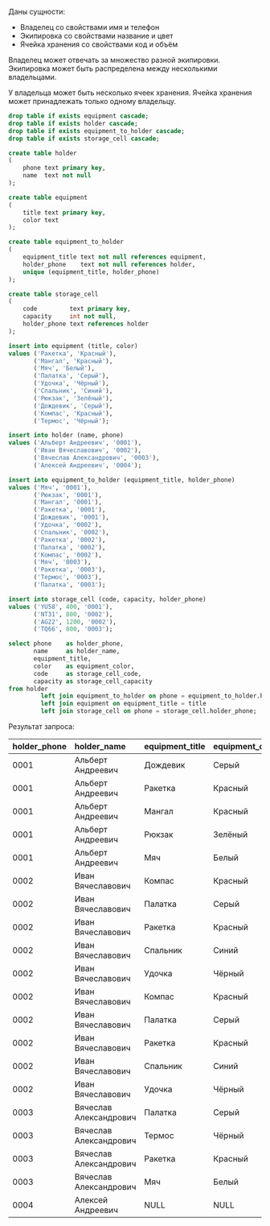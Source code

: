 ﻿Даны сущности:
* Владелец со свойствами имя и телефон
* Экипировка со свойствами название и цвет
* Ячейка хранения со свойствами код и объём

Владелец может отвечать за множество разной экипировки. Экипировка может быть
распределена между несколькими владельцами.

У владельца может быть несколько ячеек хранения. Ячейка хранения 
может принадлежать только одному владельцу.

```sql
drop table if exists equipment cascade;
drop table if exists holder cascade;
drop table if exists equipment_to_holder cascade;
drop table if exists storage_cell cascade;

create table holder
(
    phone text primary key,
    name  text not null
);

create table equipment
(
    title text primary key,
    color text
);

create table equipment_to_holder
(
    equipment_title text not null references equipment,
    holder_phone    text not null references holder,
    unique (equipment_title, holder_phone)
);

create table storage_cell
(
    code         text primary key,
    capacity     int not null,
    holder_phone text references holder
);

insert into equipment (title, color)
values ('Ракетка', 'Красный'),
       ('Мангал', 'Красный'),
       ('Мяч', 'Белый'),
       ('Палатка', 'Серый'),
       ('Удочка', 'Чёрный'),
       ('Спальник', 'Синий'),
       ('Рюкзак', 'Зелёный'),
       ('Дождевик', 'Серый'),
       ('Компас', 'Красный'),
       ('Термос', 'Чёрный');

insert into holder (name, phone)
values ('Альберт Андреевич', '0001'),
       ('Иван Вячеславович', '0002'),
       ('Вячеслав Александрович', '0003'),
       ('Алексей Андреевич', '0004');

insert into equipment_to_holder (equipment_title, holder_phone)
values ('Мяч', '0001'),
       ('Рюкзак', '0001'),
       ('Мангал', '0001'),
       ('Ракетка', '0001'),
       ('Дождевик', '0001'),
       ('Удочка', '0002'),
       ('Спальник', '0002'),
       ('Ракетка', '0002'),
       ('Палатка', '0002'),
       ('Компас', '0002'),
       ('Мяч', '0003'),
       ('Ракетка', '0003'),
       ('Термос', '0003'),
       ('Палатка', '0003');

insert into storage_cell (code, capacity, holder_phone)
values ('YU58', 400, '0001'),
       ('NT31', 800, '0002'),
       ('AG22', 1200, '0002'),
       ('TQ66', 800, '0003');

select phone    as holder_phone,
       name     as holder_name,
       equipment_title,
       color    as equipment_color,
       code     as storage_cell_code,
       capacity as storage_cell_capacity
from holder
         left join equipment_to_holder on phone = equipment_to_holder.holder_phone
         left join equipment on equipment_title = title
         left join storage_cell on phone = storage_cell.holder_phone;
```

Результат запроса:

| holder\_phone | holder\_name           | equipment\_title | equipment\_color | storage\_cell\_code | storage\_cell\_capacity |
|:--------------|:-----------------------|:-----------------|:-----------------|:--------------------|:------------------------|
| 0001          | Альберт Андреевич      | Дождевик         | Серый            | YU58                | 400                     |
| 0001          | Альберт Андреевич      | Ракетка          | Красный          | YU58                | 400                     |
| 0001          | Альберт Андреевич      | Мангал           | Красный          | YU58                | 400                     |
| 0001          | Альберт Андреевич      | Рюкзак           | Зелёный          | YU58                | 400                     |
| 0001          | Альберт Андреевич      | Мяч              | Белый            | YU58                | 400                     |
| 0002          | Иван Вячеславович      | Компас           | Красный          | NT31                | 800                     |
| 0002          | Иван Вячеславович      | Палатка          | Серый            | NT31                | 800                     |
| 0002          | Иван Вячеславович      | Ракетка          | Красный          | NT31                | 800                     |
| 0002          | Иван Вячеславович      | Спальник         | Синий            | NT31                | 800                     |
| 0002          | Иван Вячеславович      | Удочка           | Чёрный           | NT31                | 800                     |
| 0002          | Иван Вячеславович      | Компас           | Красный          | AG22                | 1200                    |
| 0002          | Иван Вячеславович      | Палатка          | Серый            | AG22                | 1200                    |
| 0002          | Иван Вячеславович      | Ракетка          | Красный          | AG22                | 1200                    |
| 0002          | Иван Вячеславович      | Спальник         | Синий            | AG22                | 1200                    |
| 0002          | Иван Вячеславович      | Удочка           | Чёрный           | AG22                | 1200                    |
| 0003          | Вячеслав Александрович | Палатка          | Серый            | TQ66                | 800                     |
| 0003          | Вячеслав Александрович | Термос           | Чёрный           | TQ66                | 800                     |
| 0003          | Вячеслав Александрович | Ракетка          | Красный          | TQ66                | 800                     |
| 0003          | Вячеслав Александрович | Мяч              | Белый            | TQ66                | 800                     |
| 0004          | Алексей Андреевич      | NULL             | NULL             | NULL                | NULL                    |
